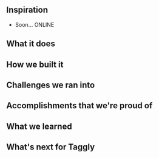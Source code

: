 ## Inspiration
- Soon... ONLINE
## What it does

## How we built it

## Challenges we ran into

## Accomplishments that we're proud of

## What we learned

## What's next for Taggly

